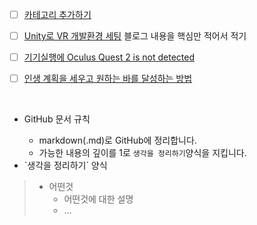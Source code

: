 - [ ] [카테고리 추가하기](https://devyurim.github.io/development%20environment/github%20blog/2018/08/07/blog-6.html)
- [ ] [Unity로 VR 개발환경 세팅](https://tertis.tistory.com/entry/Unity%EB%A1%9C-VR-%EA%B0%9C%EB%B0%9C%ED%99%98%EA%B2%BD-%EC%84%B8%ED%8C%85-2)
블로그 내용을 핵심만 적어서 적기
- [ ] [기기실행에 Oculus Quest 2 is not detected](https://forum.unity.com/threads/oculus-quest-not-showing-up-in-run-device.1214934/)

- [ ] [인생 계획을 세우고 원하는 바를 달성하는 방법](https://evernote.com/blog/ko/how-to-make-a-plan/)

<br>

* GitHub 문서 규칙
  * markdown(.md)로 GitHub에 정리합니다.
  * 가능한 내용의 깊이를 1로 `생각을 정리하기`양식을 지킵니다.

* <div markdown=1>`생각을 정리하기` 양식
> * 어떤것
>   * 어떤것에 대한 설명
>   * ...
